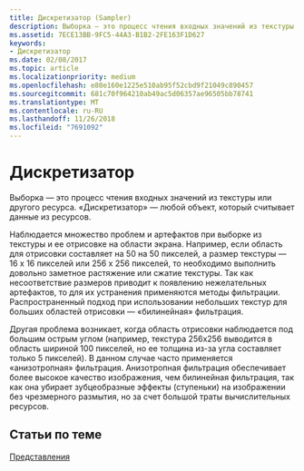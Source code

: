 ```yaml
---
title: Дискретизатор (Sampler)
description: Выборка — это процесс чтения входных значений из текстуры или другого ресурса. \ 0034;дискретизатор \ 0034; — любой объект, который считывает данные из ресурсов.
ms.assetid: 7ECE13BB-9FC5-44A3-B1B2-2FE163F1D627
keywords:
- Дискретизатор
ms.date: 02/08/2017
ms.topic: article
ms.localizationpriority: medium
ms.openlocfilehash: e80e160e1225e510ab95f52cbd9f21049c890457
ms.sourcegitcommit: 681c70f964210ab49ac5d06357ae96505bb78741
ms.translationtype: MT
ms.contentlocale: ru-RU
ms.lasthandoff: 11/26/2018
ms.locfileid: "7691092"
---
```

# <a name="sampler"></a>Дискретизатор


Выборка — это процесс чтения входных значений из текстуры или другого ресурса. «Дискретизатор» — любой объект, который считывает данные из ресурсов.

Наблюдается множество проблем и артефактов при выборке из текстуры и ее отрисовке на области экрана. Например, если область для отрисовки составляет на 50 на 50 пикселей, а размер текстуры — 16 x 16 пикселей или 256 х 256 пикселей, то необходимо выполнить довольно заметное растяжение или сжатие текстуры. Так как несоответствие размеров приводит к появлению нежелательных артефактов, то для их устранения применяются методы фильтрации. Распространенный подход при использовании небольших текстур для больших областей отрисовки — «билинейная» фильтрация.

Другая проблема возникает, когда область отрисовки наблюдается под большим острым углом (например, текстура 256х256 выводится в область шириной 100 пикселей, но ее толщина из-за угла составляет только 5 пикселей). В данном случае часто применяется «анизотропная» фильтрация. Анизотропная фильтрация обеспечивает более высокое качество изображения, чем билинейная фильтрация, так как она убирает зубцеобразные эффекты (ступеньки) на изображении без чрезмерного размытия, но за счет большой траты вычислительных ресурсов.

## <a name="span-idrelated-topicsspanrelated-topics"></a><span id="related-topics"></span>Статьи по теме


[Представления](views.md)

 

 




